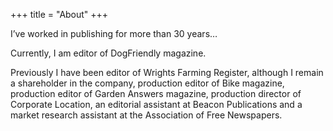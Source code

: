 +++
title = "About"
+++

I’ve worked in publishing for more than 30 years…
            
Currently, I am editor of DogFriendly magazine.
            
Previously I have been editor of Wrights Farming Register, although I remain a shareholder in the company, production editor of Bike magazine, production editor of Garden Answers magazine, production director of Corporate Location, an editorial assistant at Beacon Publications and a market research assistant at the Association of Free Newspapers.</p>